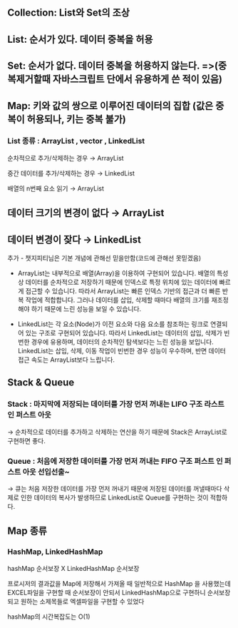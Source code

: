 ## Collection: List와 Set의 조상

## List: 순서가 있다. 데이터 중복을 허용
## Set: 순서가 없다. 데이터 중복을 허용하지 않는다. =>(중복제거할때 자바스크립트 단에서 유용하게 쓴 적이 있음)
## Map: 키와 값의 쌍으로 이루어진 데이터의 집합 (값은 중복이 허용되나, 키는 중복 불가)


### List 종류 : ArrayList , vector , LinkedList

순차적으로 추가/삭제하는 경우 → ArrayList

중간 데이터를 추가/삭제하는 경우 → LinkedList

배열의 n번째 요소 읽기 → ArrayList


## 데이터 크기의 변경이 없다 → ArrayList

## 데이터 변경이 잦다 → LinkedList

추가 - 챗지피티님은 기본 개념에 관해선 믿을만함(코드에 관해선 못믿겠음)

- ArrayList는 내부적으로 배열(Array)을 이용하여 구현되어 있습니다. 배열의 특성 상 데이터를 순차적으로 저장하기 때문에 인덱스로 특정 위치에 있는 데이터에 빠르게 접근할 수 있습니다. 
따라서 ArrayList는 빠른 인덱스 기반의 접근과 더 빠른 반복 작업에 적합합니다. 그러나 데이터를 삽입, 삭제할 때마다 배열의 크기를 재조정해야 하기 때문에 느린 성능을 보일 수 있습니다.

- LinkedList는 각 요소(Node)가 이전 요소와 다음 요소를 참조하는 링크로 연결되어 있는 구조로 구현되어 있습니다. 따라서 LinkedList는 데이터의 삽입, 삭제가 빈번한 경우에 유용하며, 
데이터의 순차적인 탐색보다는 느린 성능을 보입니다. LinkedList는 삽입, 삭제, 이동 작업이 빈번한 경우 성능이 우수하며, 반면 데이터 접근 속도는 ArrayList보다 느립니다.
 
## Stack & Queue

### Stack : 마지막에 저장되는 데이터를 가장 먼저 꺼내는 LIFO 구조  라스트 인 퍼스트 아웃
→ 순차적으로 데이터를 추가하고 삭제하는 연산을 하기 때문에 Stack은 ArrayList로 구현하면 좋다.

### Queue : 처음에 저장한 데이터를 가장 먼저 꺼내는 FIFO 구조 퍼스트 인 퍼스트 아웃  선입선출~
→ 큐는 처음 저장한 데이터를 가장 먼저 꺼내기 때문에 저장된 데이터를 꺼낼때마다 삭제로 인한 데이터의 복사가 발생하므로 LinkedList로 Queue를 구현하는 것이 적합하다.

## Map 종류 

### HashMap, LinkedHashMap 
hashMap 순서보장 X LinkedHashMap 순서보장 

프로시저의 결과값을 Map에 저장해서 가져올 때 일반적으로 HashMap 을 사용했는데 
EXCEL파일을 구현할 때 순서보장이 안되서 LinkedHashMap으로 구현하니 순서보장 되고 원하는 소제목들로 엑셀파일을 구현할 수 있었다


hashMap의 시간복잡도는 O(1)
